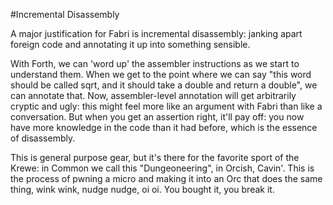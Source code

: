 #Incremental Disassembly

A major justification for Fabri is incremental disassembly: janking apart foreign code and annotating it up into something sensible.

With Forth, we can 'word up' the assembler instructions as we start to understand them. When we get to the point where we can say "this word should be called sqrt, and it should take a double and return a double", we can annotate that. Now, assembler-level annotation will get arbitrarily cryptic and ugly: this might feel more like an argument with Fabri than like a conversation. But when you get an assertion right, it'll pay off: you now have more knowledge in the code than it had before, which is the essence of disassembly. 

This is general purpose gear, but it's there for the favorite sport of the Krewe: in Common we call this "Dungeoneering", in Orcish, Cavin'. This is the process of pwning a micro and making it into an Orc that does the same thing, wink wink, nudge nudge, oi oi. You bought it, you break it. 